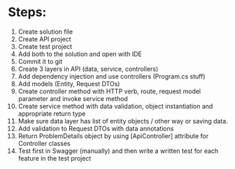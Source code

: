 # Steps:

1. Create solution file
2. Create API project
3. Create test project
4. Add both to the solution and open with IDE
5. Commit it to git
6. Create 3 layers in API (data, service, controllers)
7. Add dependency injection and use controllers (Program.cs stuff)
8. Add models (Entity, Request DTOs)
9. Create controller method with HTTP verb, route, request model parameter and invoke service method
10. Create service method with data validation, object instantiation and appropriate return type
11. Make sure data layer has list of entity objects / other way or saving data.
12. Add validation to Request DTOs with data annotations
13. Return ProblemDetails object by using [ApiController] attribute for Controller classes
14. Test first in Swagger (manually) and then write a written test for each feature in the test project
